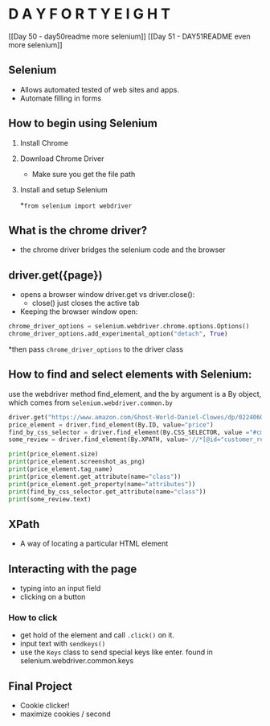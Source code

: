 # D A Y F O R T Y E I G H T
[[Day 50 - day50readme more selenium]]
[[Day 51 - DAY51README even more selenium]]

## Selenium

* Allows automated tested of web sites and apps.
* Automate filling in forms

## How to begin using Selenium
1. Install Chrome
2. Download Chrome Driver
   * Make sure you get the file path
3. Install and setup Selenium

   *`from selenium import webdriver`

## What is the chrome driver?
   * the chrome driver bridges the selenium code and the browser

## driver.get({page})
   * opens a browser window
   driver.get vs driver.close():
     * close() just closes the active tab
   * Keeping the browser window open:
```python
chrome_driver_options = selenium.webdriver.chrome.options.Options()
chrome_driver_options.add_experimental_option("detach", True)
```
   *then pass `chrome_driver_options` to the driver class
## How to find and select elements with Selenium:
use the webdriver method find_element, and the
by argument is a By object, which comes from `selenium.webdriver.common.by`
```python
driver.get("https://www.amazon.com/Ghost-World-Daniel-Clowes/dp/0224060880/ref=pd_vtp_h_pd_vtp_h_sccl_2/130-9885068-6733334?pd_rd_w=CSAwu&content-id=amzn1.sym.e16c7d1a-0497-4008-b7be-636e59b1dfaf&pf_rd_p=e16c7d1a-0497-4008-b7be-636e59b1dfaf&pf_rd_r=WAE7VSZWSS63BRE3KSBA&pd_rd_wg=iHuML&pd_rd_r=f7dc1dde-4412-4921-947a-f6d1c5647643&pd_rd_i=0224060880&psc=1")
price_element = driver.find_element(By.ID, value="price")
find_by_css_selector = driver.find_element(By.CSS_SELECTOR, value ="#cm-cr-local-reviews-title" )
some_review = driver.find_element(By.XPATH, value='//*[@id="customer_review-R2ASHY83PDM2N2"]/div[4]/span/div/div[1]/span')

print(price_element.size)
print(price_element.screenshot_as_png)
print(price_element.tag_name)
print(price_element.get_attribute(name="class"))
print(price_element.get_property(name="attributes"))
print(find_by_css_selector.get_attribute(name="class"))
print(some_review.text)
```
## XPath
* A way of locating a particular HTML element

## Interacting with the page
* typing into an input field
* clicking on a button
### How to click

* get hold of the element and call `.click()` on it.
* input text with `sendkeys()`
* use the `Keys` class to send special keys like enter. found
in selenium.webdriver.common.keys

## Final Project
* Cookie clicker!
* maximize cookies / second